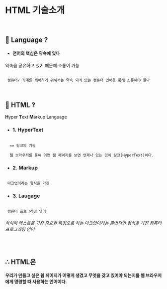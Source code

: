 HTML 기술소개
=============

<br>

## 📌 Language ?

- #### 언어의 핵심은 약속에 있다
 약속을 공유하고 있기 때문에 소통이 가능

<pre><code>
 컴퓨터/ 기계를 제어하기 위해서는 약속 되어 있는 컴퓨터 언어를 통해 소통해야 한다
</pre></code>

<br>

## 📌 HTML ?
  **H**yper **T**ext **M**arkup **L**anguage



- ### 1. HyperText

<pre><code>
  == 링크의 기능

  웹 브라우저를 통해 어떤 웹 페이지를 보면 언제나 있는 것이 링크(HyperText)이다.
</pre></code>

- ### 2. Markup

<pre><code>
 마크업이라는 형식을 가진
</pre></code>

- ### 3. Laugage

<pre><code>
 컴퓨터 프로그래밍 언어
</pre></code>

###### 하이퍼 텍스트를 가장 중요한 특징으로 하는 마크업이라는 문법적인 형식을 가진 컴퓨터 프로그래밍 언어

<br>

##  ∴ HTML은
#### 우리가 만들고 싶은 웹 페이지가 어떻게 생겼고 무엇을 갖고 있어야 되는지를 웹 브라우저에게 명령할 때 사용하는 언어이다.
